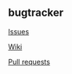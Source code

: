 bugtracker
----------

[Issues](https://github.com/ferrari-dev/bugtracker/issues)

[Wiki](https://github.com/ferrari-dev/bugtracker/wiki)

[Pull requests](https://github.com/pulls?utf8=%E2%9C%93&q=is%3Aopen+is%3Apr+user%3Aferrari-dev)
